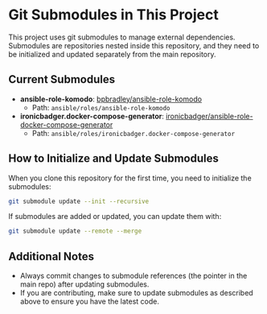 # Git Submodules in This Project

This project uses git submodules to manage external dependencies. Submodules are repositories nested inside this repository, and they need to be initialized and updated separately from the main repository.

## Current Submodules

- **ansible-role-komodo**: [bpbradley/ansible-role-komodo](https://github.com/bpbradley/ansible-role-komodo)
  - Path: `ansible/roles/ansible-role-komodo`
- **ironicbadger.docker-compose-generator**: [ironicbadger/ansible-role-docker-compose-generator](https://github.com/ironicbadger/ansible-role-docker-compose-generator)
  - Path: `ansible/roles/ironicbadger.docker-compose-generator`

## How to Initialize and Update Submodules

When you clone this repository for the first time, you need to initialize the submodules:

```sh
git submodule update --init --recursive
```

If submodules are added or updated, you can update them with:

```sh
git submodule update --remote --merge
```

## Additional Notes
- Always commit changes to submodule references (the pointer in the main repo) after updating submodules.
- If you are contributing, make sure to update submodules as described above to ensure you have the latest code.
